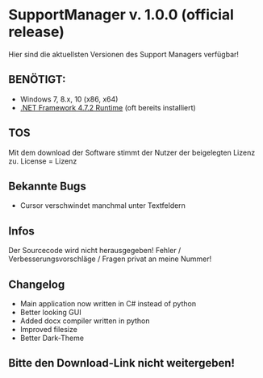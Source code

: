 # SupportManager v. 1.0.0 (official release)
Hier sind die aktuellsten Versionen des Support Managers verfügbar!

## BENÖTIGT:
- Windows 7, 8.x, 10 (x86, x64)
- [.NET Framework 4.7.2 Runtime](https://dotnet.microsoft.com/download/dotnet-framework/net472) (oft bereits installiert)

## TOS
Mit dem download der Software stimmt der Nutzer der beigelegten Lizenz zu.
License = Lizenz

## Bekannte Bugs
- Cursor verschwindet manchmal unter Textfeldern

## Infos
Der Sourcecode wird nicht herausgegeben!
Fehler / Verbesserungsvorschläge / Fragen privat an meine Nummer!

## Changelog
- Main application now written in C# instead of python
- Better looking GUI
- Added docx compiler written in python
- Improved filesize
- Better Dark-Theme

## Bitte den Download-Link nicht weitergeben!
